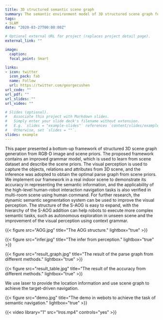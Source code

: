 ```yaml
---
title: 3D structured semantic scene graph
summary: The semantic environment model of 3D structured scene graph for the implementation of robot task
tags:
- SLAM
date: "2020-03-27T00:00:00Z"

# Optional external URL for project (replaces project detail page).
external_link: ""

image:
  caption: 
  focal_point: Smart

links:
- icon: twitter
  icon_pack: fab
  name: Follow
  url: https://twitter.com/georgecushen
url_code: ""
url_pdf: ""
url_slides: ""
url_video: ""

# Slides (optional).
#   Associate this project with Markdown slides.
#   Simply enter your slide deck's filename without extension.
#   E.g. `slides = "example-slides"` references `content/slides/example-slides.md`.
#   Otherwise, set `slides = ""`.
slides: example
---
```


This paper presented a bottom-up framework of structured 3D scene graph generation from RGB-D image and scene priors. The proposed framework contains an improved grammar model, which is used to learn from scene dataset and describe the scene priors. The visual perception is used to capture the objects, relations and attributes from 3D scene, and the inference was adopted to obtain the optimal parse graph from scene priors. We implement our framework in a real indoor scene to demonstrate its accuracy in representing the semantic information, and the applicability of the high-level human-robot interaction navigation tasks is also verified in multi-room scene using human command. For further research, the dynamic semantic segmentation system can be used to improve the visual perception. The structure of the S-AOG is easy to expand, with the hierarchy of the S-AOG addition can help robots to execute more complex semantic tasks, such as autonomous exploration in unseen scene and the improvement of the visual perception using context grammar.

{{< figure src="AOG.jpg" title="The AOG structure." lightbox="true" >}}

{{< figure src="infer.jpg" title="The infer from perception." lightbox="true" >}}

{{< figure src="result_graph.jpg" title="The result of the parse graph from different methods." lightbox="true" >}}

{{< figure src="result_table.jpg" title="The result of the accuracy from different methods." lightbox="true" >}}

We use laser to provide the location information and use scene graph to achieve the target-driven navigation.

{{< figure src="demo.jpg" title="The demo in webots to achieve the task of semantic navigation." lightbox="true" >}}

{{< video library="1" src="Iros.mp4" controls="yes" >}}
